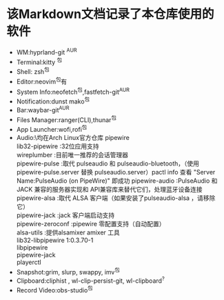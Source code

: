 # 该Markdown文档记录了本仓库使用的软件
- WM:hyprland-git <sup>AUR</sup>
- Terminal:kitty <sup>包</sup>
- Shell: zsh<sup>包</sup>
- Editor:neovim<sup>包</sup>有
- System Info:neofetch<sup>包</sup>,fastfetch-git<sup>AUR</sup>
- Notification:dunst mako<sup>包</sup>
- Bar:waybar-git<sup>AUR</sup>
- Files Manager:ranger(CLI),thunar<sup>包</sup>
- App Launcher:wofi,rofi<sup>包</sup>
- Audio:\均在Arch Linux官方仓库
    pipewire\
          lib32-pipewire  :32位应用支持\
          wireplumber     :目前唯一推荐的会话管理器\
          pipewire-pulse  :取代 pulseaudio 和 pulseaudio-bluetooth，（使用 pipewire-pulse.server 替换 pulseaudio.server）pactl info 查看 "Server Name:PulseAudio (on PipeWire)" 即成功
          pipewire-audio  :PulseAudio 和 JACK 兼容的服务器实现和 API兼容库来替代它们，处理蓝牙设备连接\
          pipewire-alsa   :取代 ALSA 客户端（如果安装了pulseaudio-alsa ，请移除它）\
          pipewire-jack   :jack 客户端启动支持\
          pipewire-zeroconf   :pipewire 零配置支持（自动配置）\
          alsa-utils :提供alsamixer amixer 工具\
          lib32-libpipewire 1:0.3.70-1\
          libpipewire\
          pipewire-jack\
    playerctl
- Snapshot:grim, slurp, swappy, imv<sup>包</sup>
- Clipboard:cliphist , wl-clip-persist-git, wl-clipboard<sup>?</sup>
- Record Video:obs-studio<sup>包</sup>
